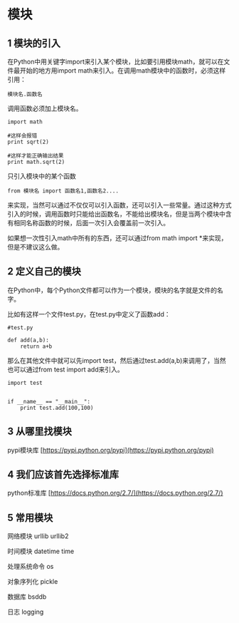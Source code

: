 # 模块 #



## 1 模块的引入 ##

在Python中用关键字import来引入某个模块，比如要引用模块math，就可以在文件最开始的地方用import math来引入。在调用math模块中的函数时，必须这样引用：


	模块名.函数名


调用函数必须加上模块名。

 
	import math
	
	#这样会报错
	print sqrt(2)
	
	#这样才能正确输出结果
	print math.sqrt(2)
 

只引入模块中的某个函数


	from 模块名 import 函数名1,函数名2....



来实现，当然可以通过不仅仅可以引入函数，还可以引入一些常量。通过这种方式引入的时候，调用函数时只能给出函数名，不能给出模块名，但是当两个模块中含有相同名称函数的时候，后面一次引入会覆盖前一次引入。 


如果想一次性引入math中所有的东西，还可以通过from math import *来实现，但是不建议这么做。


## 2 定义自己的模块 ##


在Python中，每个Python文件都可以作为一个模块，模块的名字就是文件的名字。

比如有这样一个文件test.py，在test.py中定义了函数add：
	
	#test.py
	
	def add(a,b):
	    return a+b


那么在其他文件中就可以先import test，然后通过test.add(a,b)来调用了，当然也可以通过from test import add来引入。


	import test                  
	                             
	                             
	if __name__ == "__main__":                                                     
	    print test.add(100,100)
	                             


## 3 从哪里找模块 ##


pypi模块库 [https://pypi.python.org/pypi](https://pypi.python.org/pypi)


## 4 我们应该首先选择标准库 ##

python标准库 [https://docs.python.org/2.7/](https://docs.python.org/2.7/)


## 5 常用模块 ##


网络模块	urllib urllib2
	
时间模块	datetime time

处理系统命令	os

对象序列化	pickle 

数据库	bsddb

日志	logging




